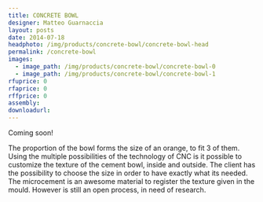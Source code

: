 ```yaml
---
title: CONCRETE BOWL
designer: Matteo Guarnaccia
layout: posts
date: 2014-07-18
headphoto: /img/products/concrete-bowl/concrete-bowl-head
permalink: /concrete-bowl
images:  
  - image_path: /img/products/concrete-bowl/concrete-bowl-0
  - image_path: /img/products/concrete-bowl/concrete-bowl-1
rfuprice: 0
rfaprice: 0
rffprice: 0
assembly: 
downloadurl:
---
```


Coming soon!

The proportion of the bowl forms the size of an orange, to fit 3 of them. Using the multiple possibilities of the technology of CNC is it possible to customize the texture of the cement bowl, inside and outside. The client has the possibility to choose the size in order to have exactly what its needed. The microcement is an awesome material to register the texture given in the mould. However is still an open process, in need of research.